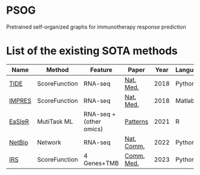 # PSOG
Pretrained self-organized graphs for immunotherapy response prediction



# List of the existing SOTA methods

Name | Method| Feature | Paper | Year | Language
--- | --- |-- |-- |--- |--
[TIDE](https://github.com/liulab-dfci/TIDEpy) | ScoreFunction | RNA-seq |[Nat. Med.](https://www.nature.com/articles/s41591-018-0136-1) | 2018 |Python
[IMPRES](https://github.com/noamaus/IMPRES-codes) | ScoreFunction |RNA-seq| [Nat. Med.](https://github.com/noamaus/IMPRES-codes) | 2018 | Matlab
[EaSIeR](https://github.com/olapuentesantana/easier_manuscript/tree/main) | MutiTask ML |RNA-seq + (other omics)|[Patterns](https://www.nature.com/articles/s41591-018-0136-1) | 2021 | R
[NetBio](https://github.com/SBIlab/NetBio) | Network |RNA-seq |[Nat. Comm.](https://www.nature.com/articles/s41591-018-0136-1) | 2022 |Python
|[IRS](https://github.com/StrataOncology/immune-response-score/tree/main)|ScoreFunction|4 Genes+TMB | [Comm. Med.](https://www.nature.com/articles/s43856-023-00243-7)|2023|Python

